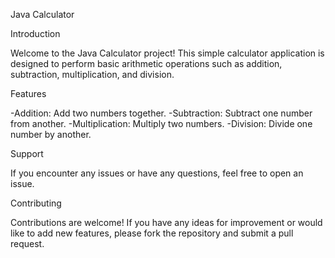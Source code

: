Java Calculator

Introduction

Welcome to the Java Calculator project! This simple calculator application is designed to perform basic arithmetic operations such as addition, subtraction, multiplication, and division.

Features

-Addition: Add two numbers together.
-Subtraction: Subtract one number from another.
-Multiplication: Multiply two numbers.
-Division: Divide one number by another.

Support

If you encounter any issues or have any questions, feel free to open an issue.

Contributing

Contributions are welcome! If you have any ideas for improvement or would like to add new features, please fork the repository and submit a pull request.
